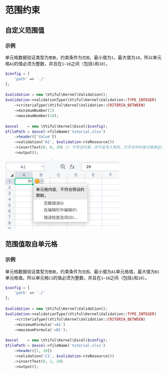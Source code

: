 # 范围约束

## 自定义范围值

### 示例

单元格数据验证类型为`整数`，约束条件为`范围`，最小值为`1`，最大值为`10`。所以单元格`A1`的值必须为整数，并且在`1~10`之间（包括`1`和`10`）。

```php
$config = [
    'path' => './'
];

$validation = new \Vtiful\Kernel\Validation();
$validation->validationType(\Vtiful\Kernel\Validation::TYPE_INTEGER)
    ->criteriaType(\Vtiful\Kernel\Validation::CRITERIA_BETWEEN)
    ->minimumNumber(1)
    ->maximumNumber(10);

$excel    = new \Vtiful\Kernel\Excel($config);
$filePath = $excel->fileName('tutorial.xlsx')
    ->header(['Value'])
    ->validation('A1', $validation->toResource())
    ->insertText(0, 0, 20) // 不符合约束，并不会写入失败，打开文件时单元格旁边将会出现数据错误提示
    ->output();
```
![img.png](criteria_between.png)

## 范围值取自单元格

### 示例

单元格数据验证类型为`整数`，约束条件为`范围`，最小值为`A1`单元格值，最大值为`B1`单元格值。所以单元格`C1`的值必须为整数，并且在`1~10`之间（包括`1`和`10`）。

```php
$config = [
    'path' => './'
];

$validation = new \Vtiful\Kernel\Validation();
$validation->validationType(\Vtiful\Kernel\Validation::TYPE_INTEGER)
    ->criteriaType(\Vtiful\Kernel\Validation::CRITERIA_BETWEEN)
    ->minimumFormula('=A1')
    ->maximumFormula('=B1');

$excel    = new \Vtiful\Kernel\Excel($config);
$filePath = $excel->fileName('tutorial.xlsx')
    ->header([1, 10])
    ->validation('C1', $validation->toResource())
    ->insertText(0, 2, 20)
    ->output();
```